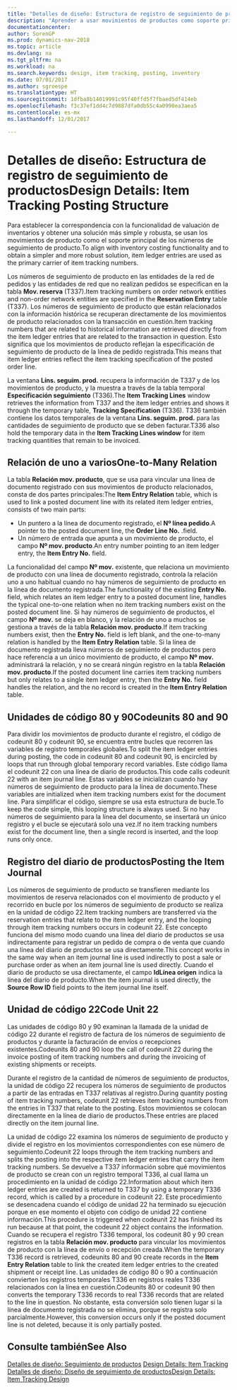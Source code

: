 ```yaml
---
title: "Detalles de diseño: Estructura de registro de seguimiento de productos"
description: "Aprender a usar movimientos de productos como soporte principal de los números de seguimiento de producto."
documentationcenter: 
author: SorenGP
ms.prod: dynamics-nav-2018
ms.topic: article
ms.devlang: na
ms.tgt_pltfrm: na
ms.workload: na
ms.search.keywords: design, item tracking, posting, inventory
ms.date: 07/01/2017
ms.author: sgroespe
ms.translationtype: HT
ms.sourcegitcommit: 1dfba8b14019991c95f40ffd5f7fbaed5df414eb
ms.openlocfilehash: f3c37ef1dd4c7d9887dfa0db55c4a0990ea3aea5
ms.contentlocale: es-mx
ms.lasthandoff: 12/01/2017

---
```

# <a name="design-details-item-tracking-posting-structure"></a><span data-ttu-id="b9eba-103">Detalles de diseño: Estructura de registro de seguimiento de productos</span><span class="sxs-lookup"><span data-stu-id="b9eba-103">Design Details: Item Tracking Posting Structure</span></span>
<span data-ttu-id="b9eba-104">Para establecer la correspondencia con la funcionalidad de valuación de inventarios y obtener una solución más simple y robusta, se usan los movimientos de producto como el soporte principal de los números de seguimiento de producto.</span><span class="sxs-lookup"><span data-stu-id="b9eba-104">To align with inventory costing functionality and to obtain a simpler and more robust solution, item ledger entries are used as the primary carrier of item tracking numbers.</span></span>  
  
<span data-ttu-id="b9eba-105">Los números de seguimiento de producto en las entidades de la red de pedidos y las entidades de red que no realizan pedidos se especifican en la tabla **Mov. reserva** (T337).</span><span class="sxs-lookup"><span data-stu-id="b9eba-105">Item tracking numbers on order network entities and non-order network entities are specified in the **Reservation Entry** table (T337).</span></span> <span data-ttu-id="b9eba-106">Los números de seguimiento de producto que están relacionados con la información histórica se recuperan directamente de los movimientos de producto relacionados con la transacción en cuestión.</span><span class="sxs-lookup"><span data-stu-id="b9eba-106">Item tracking numbers that are related to historical information are retrieved directly from the item ledger entries that are related to the transaction in question.</span></span> <span data-ttu-id="b9eba-107">Esto significa que los movimientos de producto reflejan la especificación de seguimiento de producto de la línea de pedido registrada.</span><span class="sxs-lookup"><span data-stu-id="b9eba-107">This means that item ledger entries reflect the item tracking specification of the posted order line.</span></span>  
  
<span data-ttu-id="b9eba-108">La ventana **Líns. seguim. prod.** recupera la información de T337 y de los movimientos de producto, y la muestra a través de la tabla temporal **Especificación seguimiento** (T336).</span><span class="sxs-lookup"><span data-stu-id="b9eba-108">The **Item Tracking Lines** window retrieves the information from T337 and the item ledger entries and shows it through the temporary table, **Tracking Specification** (T336).</span></span> <span data-ttu-id="b9eba-109">T336 también contiene los datos temporales de la ventana **Líns. seguim. prod.** para las cantidades de seguimiento de producto que se deben facturar.</span><span class="sxs-lookup"><span data-stu-id="b9eba-109">T336 also hold the temporary data in the **Item Tracking Lines window** for item tracking quantities that remain to be invoiced.</span></span>  
  
## <a name="one-to-many-relation"></a><span data-ttu-id="b9eba-110">Relación de uno a varios</span><span class="sxs-lookup"><span data-stu-id="b9eba-110">One-to-Many Relation</span></span>  
<span data-ttu-id="b9eba-111">La tabla **Relación mov. producto**, que se usa para vincular una línea de documento registrado con sus movimientos de producto relacionados, consta de dos partes principales:</span><span class="sxs-lookup"><span data-stu-id="b9eba-111">The **Item Entry Relation** table, which is used to link a posted document line with its related item ledger entries, consists of two main parts:</span></span>  
  
* <span data-ttu-id="b9eba-112">Un puntero a la línea de documento registrado, el **Nº línea pedido**.</span><span class="sxs-lookup"><span data-stu-id="b9eba-112">A pointer to the posted document line, the **Order Line No.**</span></span> <span data-ttu-id="b9eba-113">.</span><span class="sxs-lookup"><span data-stu-id="b9eba-113">field.</span></span>  
* <span data-ttu-id="b9eba-114">Un número de entrada que apunta a un movimiento de producto, el campo **Nº mov. producto**.</span><span class="sxs-lookup"><span data-stu-id="b9eba-114">An entry number pointing to an item ledger entry, the **Item Entry No.** field.</span></span>  
  
<span data-ttu-id="b9eba-115">La funcionalidad del campo **Nº mov.** existente, que relaciona un movimiento de producto con una línea de documento registrado, controla la relación uno a uno habitual cuando no hay números de seguimiento de producto en la línea de documento registrada.</span><span class="sxs-lookup"><span data-stu-id="b9eba-115">The functionality of the existing **Entry No.** field, which relates an item ledger entry to a posted document line, handles the typical one-to-one relation when no item tracking numbers exist on the posted document line.</span></span> <span data-ttu-id="b9eba-116">Si hay números de seguimiento de productos, el campo **Nº mov.** se deja en blanco, y la relación de uno a muchos se gestiona a través de la tabla **Relación mov. producto**.</span><span class="sxs-lookup"><span data-stu-id="b9eba-116">If item tracking numbers exist, then the **Entry No.** field is left blank, and the one-to-many relation is handled by the **Item Entry Relation** table.</span></span> <span data-ttu-id="b9eba-117">Si la línea de documento registrada lleva números de seguimiento de productos pero hace referencia a un único movimiento de producto, el campo **Nº mov.** administrará la relación, y no se creará ningún registro en la tabla **Relación mov. producto**.</span><span class="sxs-lookup"><span data-stu-id="b9eba-117">If the posted document line carries item tracking numbers but only relates to a single item ledger entry, then the **Entry No.** field handles the relation, and the no record is created in the **Item Entry Relation** table.</span></span>  
  
## <a name="codeunits-80-and-90"></a><span data-ttu-id="b9eba-118">Unidades de código 80 y 90</span><span class="sxs-lookup"><span data-stu-id="b9eba-118">Codeunits 80 and 90</span></span>  
<span data-ttu-id="b9eba-119">Para dividir los movimientos de producto durante el registro, el código de codeunit 80 y codeunit 90, se encuentra entre bucles que recorren las variables de registro temporales globales.</span><span class="sxs-lookup"><span data-stu-id="b9eba-119">To split the item ledger entries during posting, the code in codeunit 80 and codeunit 90, is encircled by loops that run through global temporary record variables.</span></span> <span data-ttu-id="b9eba-120">Este código llama el codeunit 22 con una línea de diario de productos.</span><span class="sxs-lookup"><span data-stu-id="b9eba-120">This code calls codeunit 22 with an item journal line.</span></span> <span data-ttu-id="b9eba-121">Estas variables se inicializan cuando hay números de seguimiento de producto para la línea de documento.</span><span class="sxs-lookup"><span data-stu-id="b9eba-121">These variables are initialized when item tracking numbers exist for the document line.</span></span> <span data-ttu-id="b9eba-122">Para simplificar el código, siempre se usa esta estructura de bucle.</span><span class="sxs-lookup"><span data-stu-id="b9eba-122">To keep the code simple, this looping structure is always used.</span></span> <span data-ttu-id="b9eba-123">Si no hay números de seguimiento para la línea del documento, se insertará un único registro y el bucle se ejecutará solo una vez.</span><span class="sxs-lookup"><span data-stu-id="b9eba-123">If no item tracking numbers exist for the document line, then a single record is inserted, and the loop runs only once.</span></span>  
  
## <a name="posting-the-item-journal"></a><span data-ttu-id="b9eba-124">Registro del diario de productos</span><span class="sxs-lookup"><span data-stu-id="b9eba-124">Posting the Item Journal</span></span>  
<span data-ttu-id="b9eba-125">Los números de seguimiento de producto se transfieren mediante los movimientos de reserva relacionados con el movimiento de producto y el recorrido en bucle por los números de seguimiento de producto se realiza en la unidad de código 22.</span><span class="sxs-lookup"><span data-stu-id="b9eba-125">Item tracking numbers are transferred via the reservation entries that relate to the item ledger entry, and the looping through item tracking numbers occurs in codeunit 22.</span></span> <span data-ttu-id="b9eba-126">Este concepto funciona del mismo modo cuando una línea del diario de productos se usa indirectamente para registrar un pedido de compra o de venta que cuando una línea del diario de productos se usa directamente.</span><span class="sxs-lookup"><span data-stu-id="b9eba-126">This concept works in the same way when an item journal line is used indirectly to post a sale or purchase order as when an item journal line is used directly.</span></span> <span data-ttu-id="b9eba-127">Cuando el diario de producto se usa directamente, el campo **IdLínea origen** indica la línea del diario de producto.</span><span class="sxs-lookup"><span data-stu-id="b9eba-127">When the item journal is used directly, the **Source Row ID** field points to the item journal line itself.</span></span>  
  
## <a name="code-unit-22"></a><span data-ttu-id="b9eba-128">Unidad de código 22</span><span class="sxs-lookup"><span data-stu-id="b9eba-128">Code Unit 22</span></span>  
<span data-ttu-id="b9eba-129">Las unidades de código 80 y 90 examinan la llamada de la unidad de código 22 durante el registro de factura de los números de seguimiento de productos y durante la facturación de envíos o recepciones existentes.</span><span class="sxs-lookup"><span data-stu-id="b9eba-129">Codeunits 80 and 90 loop the call of codeunit 22 during the invoice posting of item tracking numbers and during the invoicing of existing shipments or receipts.</span></span>  
  
<span data-ttu-id="b9eba-130">Durante el registro de la cantidad de números de seguimiento de productos, la unidad de código 22 recupera los números de seguimiento de productos a partir de las entradas en T337 relativas al registro.</span><span class="sxs-lookup"><span data-stu-id="b9eba-130">During quantity posting of item tracking numbers, codeunit 22 retrieves item tracking numbers from the entries in T337 that relate to the posting.</span></span> <span data-ttu-id="b9eba-131">Estos movimientos se colocan directamente en la línea de diario de productos.</span><span class="sxs-lookup"><span data-stu-id="b9eba-131">These entries are placed directly on the item journal line.</span></span>  
  
<span data-ttu-id="b9eba-132">La unidad de código 22 examina los números de seguimiento de producto y divide el registro en los movimientos correspondientes con ese número de seguimiento.</span><span class="sxs-lookup"><span data-stu-id="b9eba-132">Codeunit 22 loops through the item tracking numbers and splits the posting into the respective item ledger entries that carry the item tracking numbers.</span></span> <span data-ttu-id="b9eba-133">Se devuelve a T337 información sobre qué movimientos de producto se crean con un registro temporal T336, al cual llama un procedimiento en la unidad de código 22.</span><span class="sxs-lookup"><span data-stu-id="b9eba-133">Information about which item ledger entries are created is returned to T337 by using a temporary T336 record, which is called by a procedure in codeunit 22.</span></span> <span data-ttu-id="b9eba-134">Este procedimiento se desencadena cuando el código de unidad 22 ha terminado su ejecución porque en ese momento el objeto con código de unidad 22 contiene información.</span><span class="sxs-lookup"><span data-stu-id="b9eba-134">This procedure is triggered when codeunit 22 has finished its run because at that point, the codeunit 22 object contains the information.</span></span> <span data-ttu-id="b9eba-135">Cuando se recupera el registro T336 temporal, los codeunit 80 y 90 crean registros en la tabla **Relación mov. producto** para vincular los movimientos de producto con la línea de envío o recepción creada.</span><span class="sxs-lookup"><span data-stu-id="b9eba-135">When the temporary T336 record is retrieved, codeunits 80 and 90 create records in the **Item Entry Relation** table to link the created item ledger entries to the created shipment or receipt line.</span></span> <span data-ttu-id="b9eba-136">Las unidades de código 80 o 90 a continuación convierten los registros temporales T336 en registros reales T336 relacionados con la línea en cuestión.</span><span class="sxs-lookup"><span data-stu-id="b9eba-136">Codeunits 80 or codeunit 90 then converts the temporary T336 records to real T336 records that are related to the line in question.</span></span> <span data-ttu-id="b9eba-137">No obstante, esta conversión solo tienen lugar si la línea de documento registrada no se elimina, porque se registra solo parcialmente.</span><span class="sxs-lookup"><span data-stu-id="b9eba-137">However, this conversion occurs only if the posted document line is not deleted, because it is only partially posted.</span></span>  
  
## <a name="see-also"></a><span data-ttu-id="b9eba-138">Consulte también</span><span class="sxs-lookup"><span data-stu-id="b9eba-138">See Also</span></span>  
<span data-ttu-id="b9eba-139">[Detalles de diseño: Seguimiento de productos](design-details-item-tracking.md) </span><span class="sxs-lookup"><span data-stu-id="b9eba-139">[Design Details: Item Tracking](design-details-item-tracking.md) </span></span>  
[<span data-ttu-id="b9eba-140">Detalles de diseño: Diseño de seguimiento de productos</span><span class="sxs-lookup"><span data-stu-id="b9eba-140">Design Details: Item Tracking Design</span></span>](design-details-item-tracking-design.md)
